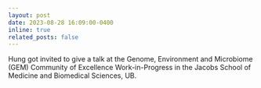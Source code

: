 ```yaml
---
layout: post
date: 2023-08-28 16:09:00-0400
inline: true
related_posts: false
---
```


Hung got invited to give a talk at the Genome, Environment and Microbiome (GEM) Community of Excellence Work-in-Progress in the Jacobs School of Medicine and Biomedical Sciences, UB.